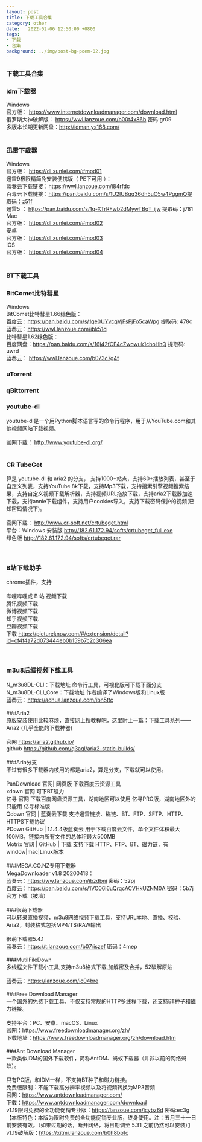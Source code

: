 ```yaml
---
layout: post
title: 下载工具合集
category: other
date:   2022-02-06 12:50:00 +0800
tags:
- 下载
- 合集
background: ../img/post-bg-poem-02.jpg
---
```


### 下载工具合集

### idm下载器<br>
Windows<br>
官方版： https://www.internetdownloadmanager.com/download.html<br>
俄罗斯大神破解版： https://wwl.lanzoue.com/b00t4x86b    密码:gr09<br>
多版本长期更新网盘：http://idman.ys168.com/<br>
<br>
### 迅雷下载器<br>
Windows<br>
官方版： https://dl.xunlei.com/#mod01<br>
迅雷9极限精简免安装便携版（ PE下可用 ）：<br>
蓝奏云下载链接：https://wwl.lanzoue.com/i84rfdc<br>
百毒云下载链接：https://pan.baidu.com/s/1U2lUBqq36dh5uO5w4PggmQ提取码：z51f<br>
迅雷5 ： https://pan.baidu.com/s/1q-XTrRFwb2dMywTBqT_ijw 提取码：j781<br>
Mac<br>
官方版： https://dl.xunlei.com/#mod02<br>
安卓<br>
官方版： https://dl.xunlei.com/#mod03<br>
iOS<br>
官方版： https://dl.xunlei.com/#mod04<br>
<br>
### BT下载工具<br>
### BitComet比特彗星<br>
Windows<br>
BitComet比特彗星1.66绿色版：<br>
百度云：https://pan.baidu.com/s/1qe0UYvcqVjFsPjFo5caWpg 提取码: 478c<br>
蓝奏云：https://wwl.lanzoue.com/ibk51cj<br>
比特彗星1.62绿色版：<br>
百度网盘：https://pan.baidu.com/s/16j42fCF4cZwowuk1choHhQ 提取码: uwrd<br>
蓝奏云： https://wwl.lanzoue.com/b073c7g4f<br>
### uTorrent<br>
### qBittorrent<br>
### youtube-dl<br>
youtube-dl是一个用Python脚本语言写的命令行程序，用于从YouTube.com和其他视频网站下载视频。<br>
<br>
官网下载： http://www.youtube-dl.org/<br>
<br>
### CR TubeGet<br>
算是 youtube-dl 和 aria2 的分支， 支持1000+站点，支持60+播放列表，甚至于自定义列表，支持YouTube 8k下载，支持Mp3下载，支持搜索引擎视频搜索结果，支持自定义视频下载解析器，支持视频URL拖放下载，支持aria2下载器加速下载，支持annie下载组件，支持用户cookies导入，支持下载密码保护的视频(已知密码情况下)。<br>
<br>
官网下载： http://www.cr-soft.net/crtubeget.html<br>
平台：Windows 安装版 http://182.61.172.94/softs/crtubeget_full.exe<br>
绿色版 http://182.61.172.94/softs/crtubeget.rar<br>
<br>
<br>
### B站下载助手<br>
chrome插件，支持<br>
<br>
哔哩哔哩或 B 站 视频下载<br>
腾讯视频下载.<br>
微博视频下载.<br>
知乎视频下载.<br>
豆瓣视频下载<br>
下载 https://pictureknow.com/#/extension/detail?id=cf4f4a72d073444eb0b159b7c2c306ea<br>
<br>
<br>
### m3u8后缀视频下载工具<br>
N_m3u8DL-CLI：下载地址 命令行工具，可视化版可下载下面分支<br>
N_m3u8DL-CLI_Core：下载地址 作者编译了Windows版和Linux版<br>
蓝奏云：https://aohua.lanzoue.com/ibn5ttc<br>
<br>
###Aria2<br>
原版安装使用比较麻烦，直接网上搜教程吧，这里附上一篇：下载工具系列——Aria2 (几乎全能的下载神器)<br>
<br>
官网 https://aria2.github.io/<br>
github https://github.com/q3aql/aria2-static-builds/<br>
<br>
###Aria分支<br>
不过有很多下载器内核用的都是aria2，算是分支，下载就可以使用。<br>
<br>
PanDownload 官网| 网页版 下载百度云资源工具<br>
xdown 官网 可下BT磁力<br>
亿寻 官网 下载百度网盘资源工具，湖南地区可以使用 亿寻PRO版，湖南地区外的只能用 亿寻标准版<br>
Qdown 官网 | 蓝奏云下载 支持迅雷链接、磁链、BT、FTP、SFTP、HTTP、HTTPS下载协议<br>
PDown GitHub | 1.1.4.4版蓝奏云 用于下载百度云文件，单个文件体积最大100MB，链接内所有文件的总体积最大500MB<br>
Motrix 官网 | GitHub | 下载 支持下载 HTTP、FTP、BT、磁力链，有window|mac|Linux版本<br>
<br>
###MEGA.CO.NZ专用下载器<br>
MegaDownloader v1.8 20200418：<br>
蓝奏云：https://ww.lanzoue.com/ibzdbni 密码：52pj<br>
百度云：https://pan.baidu.com/s/1VC06l6uQrqcACVHkUZNM0A 密码：5b7j<br>
官方下载（被墙）<br>
<br>
###很萌下载器<br>
可以转录直播视频，m3u8网络视频下载工具，支持URL本地、直播、校验、Aria2，封装格式包括MP4/TS/RAW输出<br>
<br>
很萌下载器5.4.1<br>
蓝奏云：https://t.lanzoue.com/b07riszef 密码：4mep<br>
<br>
###MutilFileDown<br>
多线程文件下载小工具,支持m3u8格式下载,加解密及合并，52破解原贴<br>
<br>
蓝奏云：https://lanzoue.com/ic04bre<br>
<br>
###Free Download Manager<br>
一个国外的免费下载工具，不仅支持常规的HTTP多线程下载，还支持BT种子和磁力链接。<br>
<br>
支持平台：PC、安卓、macOS、Linux<br>
官网：https://www.freedownloadmanager.org/zh/<br>
下载地址：https://www.freedownloadmanager.org/zh/download.htm<br>
<br>
###Ant Download Manager<br>
一款类似IDM的国外下载软件，简称AntDM、蚂蚁下载器（并非以前的网络蚂蚁）。<br>
<br>
只有PC版，和IDM一样，不支持BT种子和磁力链接。<br>
免费版限制：不能下载高分辨率视频以及将视频转换为MP3音频<br>
官网：https://www.antdownloadmanager.com/<br>
下载：https://www.antdownloadmanager.com/download<br>
v1.19限时免费的全功能促销专业版：https://lanzoue.com/icybz6d 密码:ec3g【本版特色：本版为限时免费的全功能促销专业版，终身使用。注：五月三十一日前安装有效。（如果过期的话，断开网络，将日期调至 5.31 之前仍然可以安装）】<br>
v1.19破解版：https://xitmi.lanzoue.com/b0h8bp1c<br>